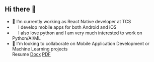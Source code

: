 <h2>Hi there 👋</h2>
        <div>
            <ul>
                <li>🔭 I’m currently working as React Native developer at TCS</li>
                <li>
                        <img src = "https://cdn0.iconfinder.com/data/icons/website-design-4/468/window_screen_with_mobile_icon-1024.png" width=15 height=15/>
                        I develop mobile apps for both Android and iOS
                </li>
                <li>
                        <img src = "https://cdn4.iconfinder.com/data/icons/logos-and-brands/512/267_Python_logo-512.png"  width=15 height=15/> 
                        I also love python and I am very much interested to work on Python/AI/ML
                </li>
                <li>👯 I'm looking to collaborate on Mobile Application Development or Machine Learning projects</li>
                    Resume <a href="https://github.com/Harshaapoorv/Harshaapoorv/blob/main/HarshaApoorvMerapureddy_FrontEnd_Developer_Resume.docx">Docx</a> <a href="https://github.com/Harshaapoorv/Harshaapoorv/blob/main/HarshaApoorvMerapureddy_FrontEnd_Developer_Resume.pdf">PDF</a>
            </ul>
        </div>
